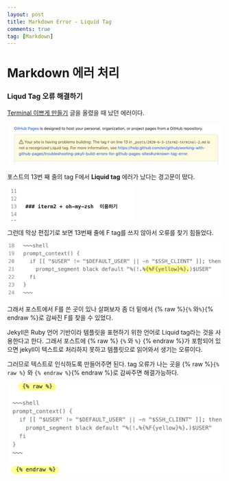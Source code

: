 ```yaml
---
layout: post
title: Markdown Error - Liquid Tag
comments: true
tag: [Markdown]
---
```




# Markdown 에러 처리


    
### Liqud Tag 오류 해결하기



  [Terminal 이쁘게 만들기](https://hease02.github.io/2020-05-31-iterm2-terminal/) 글을 올렸을 때 났던 에러이다.

![markdown_에러](../assets/img/markdown_error.png)

 포스트의 13번 째 줄의 tag F에서 **Liquid tag** 에러가 났다는 경고문이 떴다. 

<img src="../assets/img/markdown_error_2.png" alt="markdown_error2" style="zoom:50%;" /> 

그런데 막상 편집기로 보면 13번째 줄에 F tag를 쓰지 않아서 오류를 찾기 힘들었다. 

<img src="../assets/img/markdown_error3.png" alt="markdown_error3" style="zoom:60%;" />

 그래서 포스트에서 F를 쓴 곳이 있나 살펴보자 좀 더 밑에서 {% raw %}`{%` 와`%}`{% endraw %}로 감싸진 F를 찾을 수 있었다. 

  Jekyll은 Ruby 언어 기반이라 템플릿을 표현하기 위한 언어로 Liquid tag라는 것을 사용한다고 한다. 그래서 포스트에 {% raw %} `{%` 와  `%}` {% endraw %}가 포함되어 있으면 jekyll이 텍스트로 처리하지 못하고 템플릿으로 읽어와서 생기는 오류이다.

 그러므로 텍스트로 인식하도록 만들어주면 된다. tag 오류가 나는 곳을 {% raw %}`{% raw %}` 와 `{% endraw %}`{% endraw %}로 감싸주면 해결가능하다. 

<img src="../assets/img/markdown_error4.png" alt="markdown_error4" style="zoom:60%;" />

